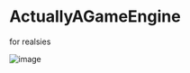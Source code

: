 # ActuallyAGameEngine
for realsies

![image](https://user-images.githubusercontent.com/3623261/184268773-de19e916-4889-450d-9553-8c058959e6c0.png)
